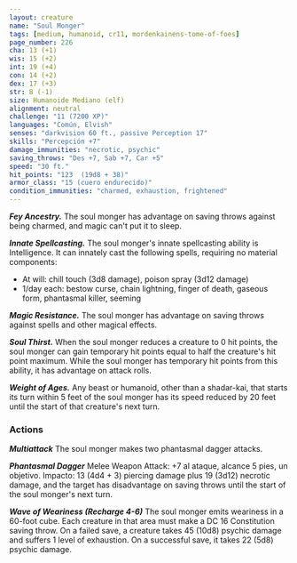 ```yaml
---
layout: creature
name: "Soul Monger"
tags: [medium, humanoid, cr11, mordenkainens-tome-of-foes]
page_number: 226
cha: 13 (+1)
wis: 15 (+2)
int: 19 (+4)
con: 14 (+2)
dex: 17 (+3)
str: 8 (-1)
size: Humanoide Mediano (elf)
alignment: neutral
challenge: "11 (7200 XP)"
languages: "Común, Elvish"
senses: "darkvision 60 ft., passive Perception 17"
skills: "Percepción +7"
damage_immunities: "necrotic, psychic"
saving_throws: "Des +7, Sab +7, Car +5"
speed: "30 ft."
hit_points: "123  (19d8 + 38)"
armor_class: "15 (cuero endurecido)"
condition_immunities: "charmed, exhaustion, frightened"
---
```


***Fey Ancestry.*** The soul monger has advantage on saving throws against being charmed, and magic can't put it to sleep.

***Innate Spellcasting.*** The soul monger's innate spellcasting ability is Intelligence. It can innately cast the following spells, requiring no material components:
* At will: chill touch (3d8 damage), poison spray (3d12 damage)
* 1/day each: bestow curse, chain lightning, finger of death, gaseous form, phantasmal killer, seeming

***Magic Resistance.*** The soul monger has advantage on saving throws against spells and other magical effects.

***Soul Thirst.*** When the soul monger reduces a creature to 0 hit points, the soul monger can gain temporary hit points equal to half the creature's hit point maximum. While the soul monger has temporary hit points from this ability, it has advantage on attack rolls.

***Weight of Ages.*** Any beast or humanoid, other than a shadar-kai, that starts its turn within 5 feet of the soul monger has its speed reduced by 20 feet until the start of that creature's next turn.

### Actions

***Multiattack*** The soul monger makes two phantasmal dagger attacks.

***Phantasmal Dagger*** Melee Weapon Attack: +7 al ataque, alcance 5 pies, un objetivo. Impacto: 13 (4d4 + 3) piercing damage plus 19 (3d12) necrotic damage, and the target has disadvantage on saving throws until the start of the soul monger's next turn.

***Wave of Weariness (Recharge 4-6)*** The soul monger emits weariness in a 60-foot cube. Each creature in that area must make a DC 16 Constitution saving throw. On a failed save, a creature takes 45 (10d8) psychic damage and suffers 1 level of exhaustion. On a successful save, it takes 22 (5d8) psychic damage.